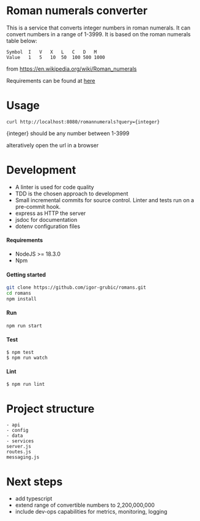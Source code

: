 # Roman numerals converter

This is a service that converts integer numbers in roman numerals. It can convert numbers in a range of 1-3999.
It is based on the roman numerals table below:

```
Symbol	I	V	X	L	C	D	M
Value	1	5	10	50	100	500	1000
```

from https://en.wikipedia.org/wiki/Roman_numerals

Requirements can be found at [here](REQUIREMENTS.md)

# Usage

`curl http://localhost:8080/romannumerals?query={integer}`

{integer} should be any number between 1-3999

alteratively open the url in a browser

# Development

- A linter is used for code quality
- TDD is the chosen approach to development
- Small incremental commits for source control. Linter and tests run on a pre-commit hook.
- express as HTTP the server
- jsdoc for documentation
- dotenv configuration files

#### Requirements

- NodeJS >= 18.3.0
- Npm

#### Getting started

```bash
git clone https://github.com/igor-grubic/romans.git
cd romans
npm install
```

#### Run

```
npm run start
```

#### Test

```
$ npm test
$ npm run watch
```

#### Lint

```
$ npm run lint
```

# Project structure

```
- api
- config
- data
- services
server.js
routes.js
messaging.js
```

# Next steps

- add typescript
- extend range of convertible numbers to 2,200,000,000
- include dev-ops capabilities for metrics, monitoring, logging
